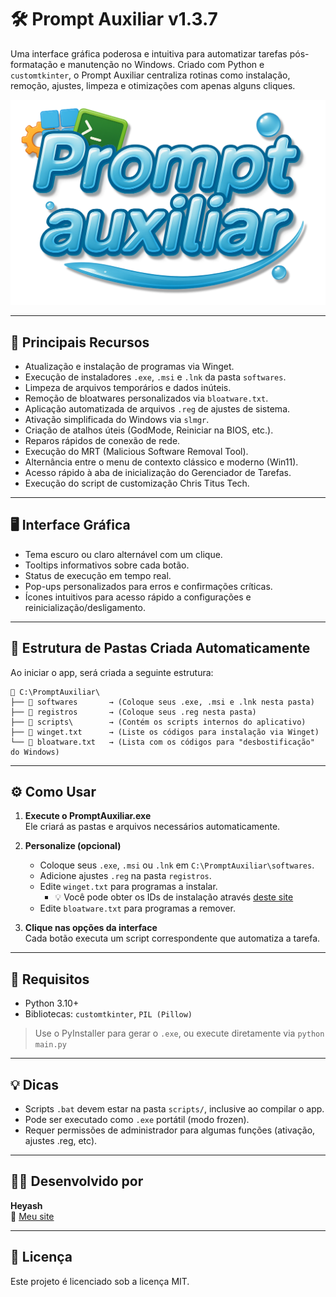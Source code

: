 # 🛠️ Prompt Auxiliar v1.3.7

Uma interface gráfica poderosa e intuitiva para automatizar tarefas pós-formatação e manutenção no Windows. Criado com Python e `customtkinter`, o Prompt Auxiliar centraliza rotinas como instalação, remoção, ajustes, limpeza e otimizações com apenas alguns cliques.

![Prompt Auxiliar Banner](https://raw.githubusercontent.com/luanwolf/PromptAuxiliar/main/imagens/logo.png)

---

## 🚀 Principais Recursos

- Atualização e instalação de programas via Winget.
- Execução de instaladores `.exe`, `.msi` e `.lnk` da pasta `softwares`.
- Limpeza de arquivos temporários e dados inúteis.
- Remoção de bloatwares personalizados via `bloatware.txt`.
- Aplicação automatizada de arquivos `.reg` de ajustes de sistema.
- Ativação simplificada do Windows via `slmgr`.
- Criação de atalhos úteis (GodMode, Reiniciar na BIOS, etc.).
- Reparos rápidos de conexão de rede.
- Execução do MRT (Malicious Software Removal Tool).
- Alternância entre o menu de contexto clássico e moderno (Win11).
- Acesso rápido à aba de inicialização do Gerenciador de Tarefas.
- Execução do script de customização Chris Titus Tech.

---

## 🖥️ Interface Gráfica

- Tema escuro ou claro alternável com um clique.
- Tooltips informativos sobre cada botão.
- Status de execução em tempo real.
- Pop-ups personalizados para erros e confirmações críticas.
- Ícones intuitivos para acesso rápido a configurações e reinicialização/desligamento.

---

## 📁 Estrutura de Pastas Criada Automaticamente

Ao iniciar o app, será criada a seguinte estrutura:

```plaintext
📂 C:\PromptAuxiliar\
├── 📂 softwares       → (Coloque seus .exe, .msi e .lnk nesta pasta)
├── 📂 registros       → (Coloque seus .reg nesta pasta)
├── 📂 scripts\        → (Contém os scripts internos do aplicativo)
├── 📄 winget.txt      → (Liste os códigos para instalação via Winget)
└── 📄 bloatware.txt   → (Lista com os códigos para "desbostificação" do Windows)
```

---

## ⚙️ Como Usar

1. **Execute o PromptAuxiliar.exe**  
   Ele criará as pastas e arquivos necessários automaticamente.

2. **Personalize (opcional)**  
   - Coloque seus `.exe`, `.msi` ou `.lnk` em `C:\PromptAuxiliar\softwares`.
   - Adicione ajustes `.reg` na pasta `registros`.
   - Edite `winget.txt` para programas a instalar.
      * 💡 Você pode obter os IDs de instalação através [deste site](https://winget.run/)
   - Edite `bloatware.txt` para programas a remover.

3. **Clique nas opções da interface**  
   Cada botão executa um script correspondente que automatiza a tarefa.

---

## 🧪 Requisitos

- Python 3.10+
- Bibliotecas: `customtkinter`, `PIL (Pillow)`

> Use o PyInstaller para gerar o `.exe`, ou execute diretamente via `python main.py`

---

## 💡 Dicas

- Scripts `.bat` devem estar na pasta `scripts/`, inclusive ao compilar o app.
- Pode ser executado como `.exe` portátil (modo frozen).
- Requer permissões de administrador para algumas funções (ativação, ajustes .reg, etc).

---

## 🧑‍💻 Desenvolvido por

**Heyash**  
🔗 [Meu site](https://heyash.vercel.app/)  

---

## 📜 Licença

Este projeto é licenciado sob a licença MIT.

